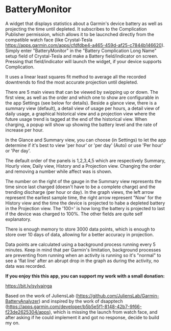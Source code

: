 # BatteryMonitor

A widget that displays statistics about a Garmin's device battery as well as projecting the time until depleted. It subscribes to the Complication Publisher permission, which allows it to be laucnched directly from the compatible watch face (like Crystal-Tesla https://apps.garmin.com/apps/cfdfdbe4-a465-459d-af25-c7844b146620). Simply enter "BatteryMonitor" in the "Battery Complication Long Name" setup field of Crystal-Tesla and make a Battery field/indicator on screen. Pressing that field/indicator will launch the widget, if your device supports Complication.

It uses a linear least squares fit method to average all the recorded downtrends to find the most accurate projection until depleted.

There are 5 main views that can be viewed by swipping up or down. The first view, as well as the order and which one to show are configurable in the app Settings (see below for details). Beside a glance view, there is a summary view (default), a detail view of usage per hours, a detail view of daily usage, a graphical historical view and a projection view where the future usage trend is tagged at the end of the historical view. When charging, a popup will show up showing the battery level and the rate of increase per hour.

In the Glance and Summary view, you can choose (in Settings) to let the app determine if it's best to view 'per hour' or 'per day' (Auto) or use 'Per hour' or 'Per day'.

The default order of the panels is 1,2,3,4,5 which are respectively Summary, Hourly view, Daily view, History and a Projection view. Changing the order and removing a number while affect was is shown.

The number on the right of the gauge in the Summary view represents the time since last charged (doesn't have to be a complete charge) and the trending discharge (per hour or day). In the graph views, the left arrow represent the earliest sample time, the right arrow represent "Now' for the History view and the time the device is projected to habe a depleted battery in the Projection view. The '100=' is how long the battery is projected to last if the device was charged to 100%. The other fields are quite self explanatory.

There is enough memory to store 3000 data points, which is enough to store over 10 days of data, allowing for a better accuracy in projection.

Data points are calculated using a background process running every 5 minutes. Keep in mind that per Garmin's limitation, background processes are preventing from running when an activity is running so it's "normal" to see a 'flat line' after an abrupt drop in the graph as during the activity, no data was recorded.

**If you enjoy this this app, you can support my work with a small donation:**

https://bit.ly/sylvainga

Based on the work of JuliensLab (https://github.com/JuliensLab/Garmin-BatteryAnalyzer) and inspired by the work of dsapptech (https://apps.garmin.com/developer/b5b5e5f1-8148-42b7-9f66-f23de2625304/apps), which is missing the launch from watch face, and after asking if he could implement it and got no response, decide to build my on.

